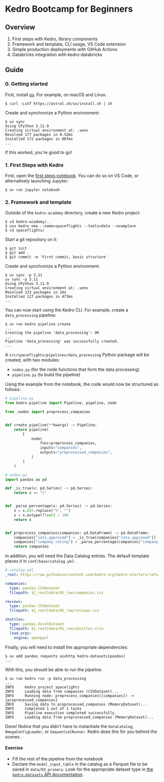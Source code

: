 # Kedro Bootcamp for Beginners

## Overview

1. First steps with Kedro, library components
2. Framework and template, CLI usage, VS Code extension
2. Simple production deployments with GitHub Actions
3. Databricks integration with kedro-databricks

## Guide

### 0. Getting started

First, install [uv](https://docs.astral.sh/uv/). For example, on macOS and Linux:

```
$ curl -LsSf https://astral.sh/uv/install.sh | sh
```

Create and synchronize a Python environment:

```
$ uv sync
Using CPython 3.11.9
Creating virtual environment at: .venv
Resolved 177 packages in 0.52ms
Installed 172 packages in 887ms
...
```

If this worked, you're good to go!

### 1. First Steps with Kedro

First, open the [first steps notebook](./First%20Steps%20with%20Kedro.ipynb).
You can do so on VS Code, or alternatively launching Jupyter:

```
$ uv run jupyter notebook
```

### 2. Framework and template

Outside of the `kedro-academy` directory, create a new Kedro project:

```
$ cd kedro-academy/..
$ uvx kedro new --name=spaceflights --tools=data --example=n
$ cd spaceflights/
```

Start a git repository on it:

```
$ git init
$ git add .
$ git commit -m 'First commit, basic structure'
```

Create and synchronize a Python environment:

```
$ uv sync -p 3.11
uv sync -p 3.11
Using CPython 3.11.9
Creating virtual environment at: .venv
Resolved 133 packages in 1ms
Installed 127 packages in 473ms
...
```

You can now start using the Kedro CLI.
For example, create a `data_processing` pipeline:

```
$ uv run kedro pipeline create
...
Creating the pipeline 'data_processing': OK
...
Pipeline 'data_processing' was successfully created.
...
```

A `src/spaceflights/pipelines/data_processing` Python package will be created,
with two modules:

- `nodes.py` (for the node functions that form the data processing)
- `pipeline.py` (to build the pipeline)

Using the example from the notebook,
the code would now be structured as follows:

```python
# pipeline.py
from kedro.pipeline import Pipeline, pipeline, node

from .nodes import preprocess_companies


def create_pipeline(**kwargs) -> Pipeline:
    return pipeline(
        [
            node(
                func=preprocess_companies,
                inputs="companies",
                outputs="preprocessed_companies",
            )
        ]
    )

# nodes.py
import pandas as pd

def _is_true(x: pd.Series) -> pd.Series:
    return x == "t"


def _parse_percentage(x: pd.Series) -> pd.Series:
    x = x.str.replace("%", "")
    x = x.astype(float) / 100
    return x


def preprocess_companies(companies: pd.DataFrame) -> pd.DataFrame:
    companies["iata_approved"] = _is_true(companies["iata_approved"])
    companies["company_rating"] = _parse_percentage(companies["company_rating"])
    return companies
```

In addition, you will need the Data Catalog entries.
The default template places it in `conf/base/catalog.yml`:

```yaml
# catalog.yml
_root: https://raw.githubusercontent.com/kedro-org/kedro-starters/refs/heads/main/spaceflights-pandas/%7B%7B%20cookiecutter.repo_name%20%7D%7D/

companies:
  type: pandas.CSVDataset
  filepath: ${_root}data/01_raw/companies.csv

reviews:
  type: pandas.CSVDataset
  filepath: ${_root}data/01_raw/reviews.csv

shuttles:
  type: pandas.ExcelDataset
  filepath: ${_root}data/01_raw/shuttles.xlsx
  load_args:
    engine: openpyxl
```

Finally, you will need to install the appropriate dependencies:

```
$ uv add pandas requests aiohttp kedro-datasets[pandas]
...
```

With this, you should be able to run the pipeline:

```
$ uv run kedro run -p data_processing
...
INFO     Kedro project spacelights
INFO     Loading data from companies (CSVDataset)...
INFO     Running node: preprocess_companies([companies]) -> [preprocessed_companies]
INFO     Saving data to preprocessed_companies (MemoryDataset)...
INFO     Completed 1 out of 1 tasks
INFO     Pipeline execution completed successfully.
INFO     Loading data from preprocessed_companies (MemoryDataset)...
```

Done! Notice that you didn't have to instantiate
the `DataCatalog`, `OmegaConfigLoader`, or `SequentialRunner`.
Kedro does this for you behind the scenes.

#### Exercise

- Fill the rest of the pipeline from the notebook
- Declare the `model_input_table` in the catalog as a Parquet file
  to be saved in `data/03_primary`.
  Look for the appropriate dataset type in
  [the `kedro-datasets` API documentation].

[the `kedro-datasets` API documentation]: https://docs.kedro.org/projects/kedro-datasets/en/kedro-datasets-6.0.0/api/kedro_datasets.html
